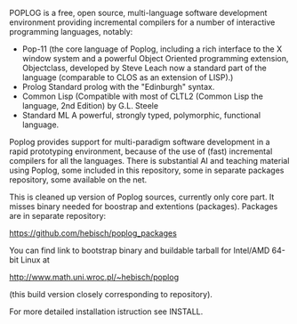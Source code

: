 POPLOG is a free, open source, multi-language software development
environment providing incremental compilers for a number of interactive
programming languages, notably:

* Pop-11
    (the core language of Poplog, including a rich interface to the X
    window system and a powerful Object Oriented programming extension,
    Objectclass, developed by Steve Leach now a standard part of the
    language (comparable to CLOS as an extension of LISP).) 
* Prolog
    Standard prolog with the "Edinburgh" syntax.
* Common Lisp
    (Compatible with most of CLTL2 (Common Lisp the language, 2nd
    Edition) by G.L. Steele
* Standard ML
    A powerful, strongly typed, polymorphic, functional language.

Poplog provides support for multi-paradigm software development in a            rapid prototyping environment, because of the use of (fast) incremental
compilers for all the languages.  There is substantial AI and teaching
material using Poplog, some included in this repository, some
in separate packages repository, some available on the net.

This is cleaned up version of Poplog sources, currently only
core part.  It misses binary needed for boostrap and extentions
(packages).  Packages are in separate repository:

  https://github.com/hebisch/poplog_packages

You can find link to bootstrap binary and buildable tarball for
Intel/AMD 64-bit Linux at

  http://www.math.uni.wroc.pl/~hebisch/poplog

(this build version closely corresponding to repository).

For more detailed installation istruction see INSTALL.
